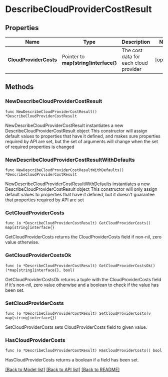 # DescribeCloudProviderCostResult

## Properties

Name | Type | Description | Notes
------------ | ------------- | ------------- | -------------
**CloudProviderCosts** | Pointer to **map[string]interface{}** | The cost data for each cloud provider | [optional] 

## Methods

### NewDescribeCloudProviderCostResult

`func NewDescribeCloudProviderCostResult() *DescribeCloudProviderCostResult`

NewDescribeCloudProviderCostResult instantiates a new DescribeCloudProviderCostResult object
This constructor will assign default values to properties that have it defined,
and makes sure properties required by API are set, but the set of arguments
will change when the set of required properties is changed

### NewDescribeCloudProviderCostResultWithDefaults

`func NewDescribeCloudProviderCostResultWithDefaults() *DescribeCloudProviderCostResult`

NewDescribeCloudProviderCostResultWithDefaults instantiates a new DescribeCloudProviderCostResult object
This constructor will only assign default values to properties that have it defined,
but it doesn't guarantee that properties required by API are set

### GetCloudProviderCosts

`func (o *DescribeCloudProviderCostResult) GetCloudProviderCosts() map[string]interface{}`

GetCloudProviderCosts returns the CloudProviderCosts field if non-nil, zero value otherwise.

### GetCloudProviderCostsOk

`func (o *DescribeCloudProviderCostResult) GetCloudProviderCostsOk() (*map[string]interface{}, bool)`

GetCloudProviderCostsOk returns a tuple with the CloudProviderCosts field if it's non-nil, zero value otherwise
and a boolean to check if the value has been set.

### SetCloudProviderCosts

`func (o *DescribeCloudProviderCostResult) SetCloudProviderCosts(v map[string]interface{})`

SetCloudProviderCosts sets CloudProviderCosts field to given value.

### HasCloudProviderCosts

`func (o *DescribeCloudProviderCostResult) HasCloudProviderCosts() bool`

HasCloudProviderCosts returns a boolean if a field has been set.


[[Back to Model list]](../README.md#documentation-for-models) [[Back to API list]](../README.md#documentation-for-api-endpoints) [[Back to README]](../README.md)


